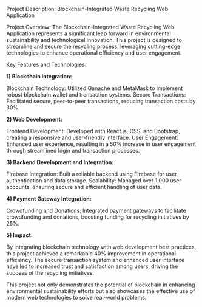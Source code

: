 Project Description: Blockchain-Integrated Waste Recycling Web Application

Project Overview:
The Blockchain-Integrated Waste Recycling Web Application represents a significant leap forward in environmental sustainability and technological innovation. This project is designed to streamline and secure the recycling process, leveraging cutting-edge technologies to enhance operational efficiency and user engagement.

Key Features and Technologies:

**1) Blockchain Integration:**

Blockchain Technology: Utilized Ganache and MetaMask to implement robust blockchain wallet and transaction systems.
Secure Transactions: Facilitated secure, peer-to-peer transactions, reducing transaction costs by 30%.

**2) Web Development:**

Frontend Development: Developed with React.js, CSS, and Bootstrap, creating a responsive and user-friendly interface.
User Engagement: Enhanced user experience, resulting in a 50% increase in user engagement through streamlined login and transaction processes.

**3) Backend Development and Integration:**

Firebase Integration: Built a reliable backend using Firebase for user authentication and data storage.
Scalability: Managed over 1,000 user accounts, ensuring secure and efficient handling of user data.

**4) Payment Gateway Integration:**

Crowdfunding and Donations: Integrated payment gateways to facilitate crowdfunding and donations, boosting funding for recycling initiatives by 25%.

**5) Impact:**

By integrating blockchain technology with web development best practices, this project achieved a remarkable 40% improvement in operational efficiency. The secure transaction system and enhanced user interface have led to increased trust and satisfaction among users, driving the success of the recycling initiatives.

This project not only demonstrates the potential of blockchain in enhancing environmental sustainability efforts but also showcases the effective use of modern web technologies to solve real-world problems.








